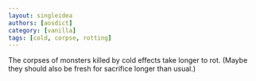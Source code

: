 ```yaml
---
layout: singleidea
authors: [aosdict]
category: [vanilla]
tags: [cold, corpse, rotting]
---
```

The corpses of monsters killed by cold effects take longer to rot. (Maybe they should also be fresh for sacrifice longer than usual.)
